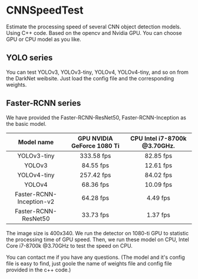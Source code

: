 # CNNSpeedTest
Estimate the processing speed of several CNN object detection models.
Using C++ code. Based on the opencv and Nvidia GPU. You can choose GPU or CPU model as you like.

## YOLO series
You can test YOLOv3, YOLOv3-tiny, YOLOv4, YOLOv4-tiny, and so on from the DarkNet weibsite.
Just load the config file and the corresponding weights.

## Faster-RCNN series
We have provided the Faster-RCNN-ResNet50, Faster-RCNN-Inception as the basic model.

| Model name               | GPU NVIDIA GeForce 1080 Ti  | CPU Intel i7-8700k @3.70GHz. |
| :------------------------: | :---------------------------: | :----------------------------: |
| YOLOv3-tiny              | 333.58 fps                  | 82.85 fps                    |
| YOLOv3                   | 84.55 fps                   | 12.61 fps                    |
| YOLOv4-tiny              | 257.42 fps                  | 84.02 fps                    |
| YOLOv4                   | 68.36 fps                   | 10.09 fps                    |
| Faster-RCNN-Inception-v2 | 64.28 fps                   | 4.49 fps                     |
| Faster-RCNN-ResNet50     | 33.73 fps                   | 1.37 fps                     |

The image size is 400x340. We run the detector on 1080-ti GPU to statistic the processing time of GPU speed.
Then, we run these model on CPU, Intel Core i7-8700k @3.70GHz to test the speed on CPU.

You can contact me if you have any questions.
(The model and it's config file is easy to find, just goole the name of weights file and config file provided in the c++ code.)
